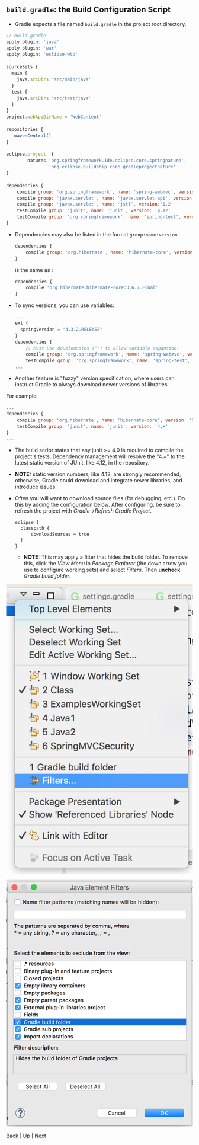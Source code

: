 ## `build.gradle`: the Build Configuration Script

* Gradle expects a file named `build.gradle` in the project root directory.

```js
// build.gradle
apply plugin: 'java'
apply plugin: 'war'
apply plugin: 'eclipse-wtp'

sourceSets {
  main {
    java.srcDirs 'src/main/java'
  }
  test {
    java.srcDirs 'src/test/java'
  }
}
project.webAppDirName = 'WebContent'

repositories {
   mavenCentral()
}

eclipse.project  {
        natures 'org.springframework.ide.eclipse.core.springnature', 
                'org.eclipse.buildship.core.gradleprojectnature'
}

dependencies {
    compile group: 'org.springframework', name: 'spring-webmvc', version:'4.3.2.RELEASE'
    compile group: 'javax.servlet', name: 'javax.servlet-api', version:'3.1.0'
    compile group: 'javax.servlet', name: 'jstl', version:'1.2'
    testCompile group: 'junit', name: 'junit', version: '4.12'
    testCompile group: 'org.springframework', name: 'spring-test', version:"4.3.2.RELEASE"
}
```

* Dependencies may also be listed in the format `group:name:version`.

  ```js
  dependencies {
      compile group: 'org.hibernate', name: 'hibernate-core', version: '3.6.7.Final'
  }
  ```
  is the same as :  
  ```js
  dependencies {
      compile 'org.hibernate:hibernate-core:3.6.7.Final'
  }
  ```

* To sync versions, you can use variables:

  ```js
  ...
  ext {
  	springVersion = "4.3.2.RELEASE"
  }
  dependencies {
      // Must use doublequotes ("") to allow variable expansion:
      compile group: 'org.springframework', name: 'spring-webmvc', version: "$springVersion"
      testCompile group: 'org.springframework', name: 'spring-test', version: "$springVersion"
  ...
  ```

* Another feature is "fuzzy" version specification, where users can instruct Gradle to always download newer versions of libraries.  

For example:

```js
...
dependencies {
    compile group: 'org.hibernate', name: 'hibernate-core', version: '5.2.5.Final'
    testCompile group: 'junit', name: 'junit', version: '4.+'
}
...
```
  * The build script states that any junit >= 4.0 is required to compile the project's tests. Dependency management will resolve the "4.+" to the latest static version of JUnit, like 4.12, in the repository.

  * **NOTE:** static version numbers, like 4.12, are strongly recommended; otherwise, Gradle could download and integrate newer libraries, and introduce issues.

* Often you will want to download source files (for debugging, etc.). Do this by adding the configuration below. After configuring, be sure to refresh the project with _Gradle->Refresh Gradle Project_.

  ```
  eclipse {
  	classpath {
  		downloadSources = true
  	}
  }
  ```

  * **NOTE:** This may apply a filter that hides the build folder. To remove this, click the _View Menu_ in _Package Explorer_ (the down arrow you use to configure working sets) and select _Filters_. Then **uncheck** _Gradle build folder_.

![Buildship](images/filtersGradle.png)

![Buildship](images/filtersGradle2.png)


[Back](01_gradleSetup.md) | [Up](../README.md) | [Next](03_gradlePlugins.md)
